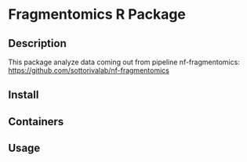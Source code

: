 # Fragmentomics R Package

## Description

This package analyze data coming out from pipeline nf-fragmentomics: https://github.com/sottorivalab/nf-fragmentomics


## Install

## Containers

## Usage